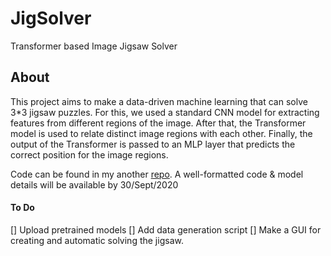 # JigSolver
Transformer based Image Jigsaw Solver

## About
This project aims to make a data-driven machine learning that can solve 3\*3 jigsaw puzzles. For this, we used a standard CNN model for extracting features from different regions of the image. After that, the Transformer model is used to relate distinct image regions with each other. Finally, the output of the Transformer is passed to an MLP layer that predicts the correct position for the image regions. 

Code can be found in my another [repo](https://github.com/i-m-vivek/deep-learning-mini_projects/blob/master/VGG_MET_Image_Jigsaw_Solver_with_Transformer_3_3_v1_0.ipynb). A well-formatted code \& model details will be available by 30/Sept/2020

#### To Do 
[] Upload pretrained models
[] Add data generation script
[] Make a GUI for creating and automatic solving the  jigsaw. 
